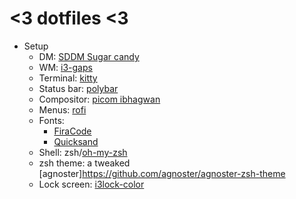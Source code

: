 # <3 dotfiles <3

* Setup
	* DM: [SDDM Sugar candy](https://store.kde.org/p/1312658/)
	* WM: [i3-gaps](https://github.com/Airblader/i3)
	* Terminal: [kitty](https://github.com/kovidgoyal/kitty)
	* Status bar: [polybar](https://github.com/polybar/polybar)
	* Compositor: [picom ibhagwan](https://github.com/ibhagwan/picom)
	* Menus: [rofi](https://github.com/davatorium/rofi)
	* Fonts: 
		* [FiraCode](https://github.com/tonsky/FiraCode)
		* [Quicksand](https://fonts.google.com/specimen/Quicksand)
	* Shell: zsh/[oh-my-zsh](https://github.com/ohmyzsh/ohmyzsh)
	* zsh theme: a tweaked [agnoster]https://github.com/agnoster/agnoster-zsh-theme  
	* Lock screen: [i3lock-color](https://github.com/Raymo111/i3lock-color)
